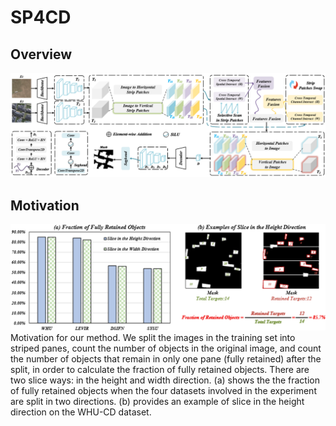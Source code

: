 # SP4CD
## Overview
![image](https://github.com/ZehuaChenLab/SP4CD/blob/main/images/images/overview.png)

## Motivation
![image](https://github.com/ZehuaChenLab/SP4CD/blob/main/images/images/motivation.png)
Motivation for our method. We split the images in the training set into striped panes, count the number of objects in the original image, and count the number of objects that remain in only one pane (fully retained) after the split, in order to calculate the fraction of fully retained objects. There are two slice ways: in the height and width direction. (a) shows the the fraction of fully retained objects when the four datasets involved in the experiment are split in two directions. (b) provides an example of slice in the height direction on the WHU-CD dataset.
